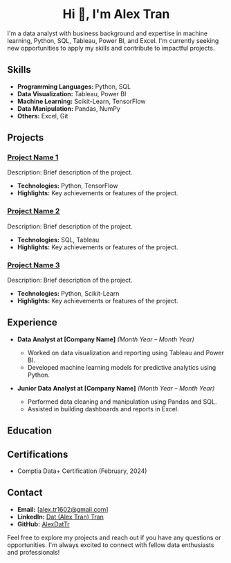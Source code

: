 <h1 align="center">Hi 👋, I'm Alex Tran</h1>

<!--
**AlexDatTr/AlexDatTr** is a ✨ _special_ ✨ repository because its `README.md` (this file) appears on your GitHub profile.

Here are some ideas to get you started:

- 🔭 I’m currently working on ...
- 🌱 I’m currently learning ...
- 👯 I’m looking to collaborate on ...
- 🤔 I’m looking for help with ...
- 💬 Ask me about ...
- 📫 How to reach me: ...
- 😄 Pronouns: ...
- ⚡ Fun fact: ...
-->


I'm a data analyst with business background and expertise in machine learning, Python, SQL, Tableau, Power BI, and Excel. I'm currently seeking new opportunities to apply my skills and contribute to impactful projects.

## Skills

- **Programming Languages:** Python, SQL
- **Data Visualization:** Tableau, Power BI
- **Machine Learning:** Scikit-Learn, TensorFlow
- **Data Manipulation:** Pandas, NumPy
- **Others:** Excel, Git

## Projects

### [Project Name 1](link-to-repo)
Description: Brief description of the project.
- **Technologies:** Python, TensorFlow
- **Highlights:** Key achievements or features of the project.

### [Project Name 2](link-to-repo)
Description: Brief description of the project.
- **Technologies:** SQL, Tableau
- **Highlights:** Key achievements or features of the project.

### [Project Name 3](link-to-repo)
Description: Brief description of the project.
- **Technologies:** Python, Scikit-Learn
- **Highlights:** Key achievements or features of the project.

## Experience

- **Data Analyst at [Company Name]** *(Month Year – Month Year)*
  - Worked on data visualization and reporting using Tableau and Power BI.
  - Developed machine learning models for predictive analytics using Python.

- **Junior Data Analyst at [Company Name]** *(Month Year – Month Year)*
  - Performed data cleaning and manipulation using Pandas and SQL.
  - Assisted in building dashboards and reports in Excel.

## Education



## Certifications

- Comptia Data+ Certification (February, 2024)

## Contact

- **Email:** [alex.tr1602@gmail.com]
- **LinkedIn:** [Dat (Alex Tran) Tran](https://www.linkedin.com/in/alex-dat-tran/)
- **GitHub:** [AlexDatTr](https://github.com/AlexDatTr)

Feel free to explore my projects and reach out if you have any questions or opportunities. I'm always excited to connect with fellow data enthusiasts and professionals!
